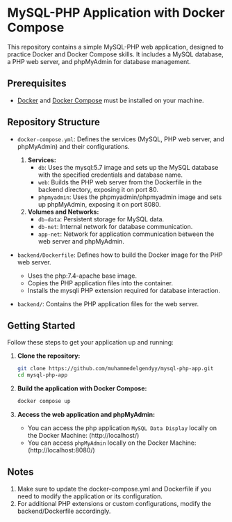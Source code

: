 # MySQL-PHP Application with Docker Compose

This repository contains a simple MySQL-PHP web application, designed to practice Docker and Docker Compose skills. It includes a MySQL database, a PHP web server, and phpMyAdmin for database management.

## Prerequisites

   - [Docker](https://www.docker.com/products/docker-desktop) and [Docker Compose](https://docs.docker.com/compose/install/) must be installed on your machine.

## Repository Structure

   - `docker-compose.yml`: Defines the services (MySQL, PHP web server, and phpMyAdmin) and their configurations.
      1. **Services:**
         - `db`: Uses the mysql:5.7 image and sets up the MySQL database with the specified credentials and database name.
         - `web`: Builds the PHP web server from the Dockerfile in the backend directory, exposing it on port 80.
         - `phpmyadmin`: Uses the phpmyadmin/phpmyadmin image and sets up phpMyAdmin, exposing it on port 8080.
      2. **Volumes and Networks:**
         - `db-data`: Persistent storage for MySQL data.
         - `db-net`: Internal network for database communication.
         - `app-net`: Network for application communication between the web server and phpMyAdmin.
      
   - `backend/Dockerfile`: Defines how to build the Docker image for the PHP web server.
      - Uses the php:7.4-apache base image.
      - Copies the PHP application files into the container.
      - Installs the mysqli PHP extension required for database interaction.

   - `backend/`: Contains the PHP application files for the web server.

## Getting Started

Follow these steps to get your application up and running:

   1. **Clone the repository:**

      ```bash
      git clone https://github.com/muhammedelgendyy/mysql-php-app.git
      cd mysql-php-app
      ```

   2. **Build the application with Docker Compose:**

      ```bash
      docker compose up
      ```

   3. **Access the web application and phpMyAdmin:**

      - You can access the php application `MySQL Data Display` locally on the Docker Machine:
         (http://localhost/)
      - You can access `phpMyAdmin` locally on the Docker Machine:
         (http://localhost:8080/)

## Notes

1. Make sure to update the docker-compose.yml and Dockerfile if you need to modify the application or its configuration.
2. For additional PHP extensions or custom configurations, modify the backend/Dockerfile accordingly.